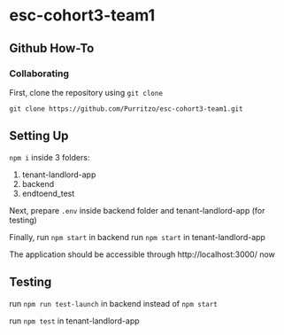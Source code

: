 # esc-cohort3-team1
## Github How-To

### Collaborating

First, clone the repository using `git clone`   
```
git clone https://github.com/Purritzo/esc-cohort3-team1.git
```

## Setting Up

`npm i` inside 3 folders:
1. tenant-landlord-app
2. backend
3. endtoend_test

Next, prepare `.env` inside backend folder and tenant-landlord-app (for testing)

Finally, run `npm start` in backend
run `npm start` in tenant-landlord-app

The application should be accessible through http://localhost:3000/ now

## Testing
run `npm run test-launch` in backend instead of `npm start`

run `npm test` in tenant-landlord-app
